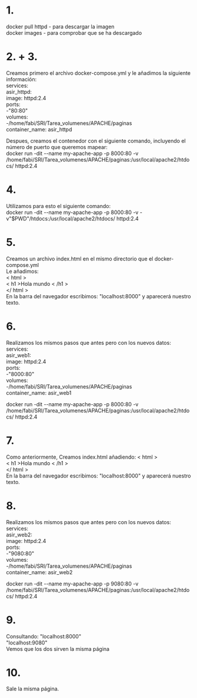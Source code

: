 # 1.
docker pull httpd   -  para descargar la imagen  
docker images    -    para comprobar que se ha descargado  
# 2. + 3.
Creamos primero el archivo docker-compose.yml y le añadimos la siguiente información:  
services:    
asir_httpd:  
image: httpd:2.4  
ports:  
-"80:80"  
volumes:  
-/home/fabi/SRI/Tarea_volumenes/APACHE/paginas  
container_name: asir_httpd  

Despues, creamos el contenedor con el siguiente comando, incluyendo el número de puerto que queremos mapear:  
docker run -dit --name my-apache-app -p 8000:80 -v /home/fabi/SRI/Tarea_volumenes/APACHE/paginas:/usr/local/apache2/htdocs/ httpd:2.4
# 4.
Utilizamos para esto el siguiente comando:  
docker run -dit --name my-apache-app -p 8000:80 -v -v"$PWD"/htdocs:/usr/local/apache2/htdocs/ httpd:2.4  
# 5.
Creamos un archivo index.html en el mismo directorio que el docker-compose.yml  
Le añadimos:  
< html >  
< h1 >Hola mundo < /h1 >  
</ html >   
En la barra del navegador escribimos: "localhost:8000" y aparecerá nuestro texto.  
# 6.

Realizamos los mismos pasos que antes pero con los nuevos datos:    
services:    
asir_web1:  
image: httpd:2.4  
ports:  
-"8000:80"  
volumes:  
-/home/fabi/SRI/Tarea_volumenes/APACHE/paginas  
container_name: asir_web1  

docker run -dit --name my-apache-app -p 8000:80 -v /home/fabi/SRI/Tarea_volumenes/APACHE/paginas:/usr/local/apache2/htdocs/ httpd:2.4
# 7. 
Como anteriormente, 
Creamos index.html añadiendo: 
< html >  
< h1 >Hola mundo < /h1 >  
</ html >   
En la barra del navegador escribimos: "localhost:8000" y aparecerá nuestro texto.  
# 8.
Realizamos los mismos pasos que antes pero con los nuevos datos:    
services:    
asir_web2:  
image: httpd:2.4  
ports:  
-"9080:80"  
volumes:  
-/home/fabi/SRI/Tarea_volumenes/APACHE/paginas  
container_name: asir_web2  

docker run -dit --name my-apache-app -p 9080:80 -v /home/fabi/SRI/Tarea_volumenes/APACHE/paginas:/usr/local/apache2/htdocs/ httpd:2.4 
# 9.
Consultando: 
"localhost:8000"  
"localhost:9080"  
Vemos que los dos sirven la misma página
# 10.
Sale la misma página.